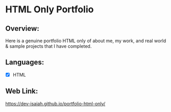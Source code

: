 # HTML Only Portfolio

## Overview:
Here is a genuine portfolio HTML only of about me, my work, and real world & sample projects that I have completed.

## Languages:
 - [x] HTML

## Web Link:
https://dev-isaiah.github.io/portfolio-html-only/
